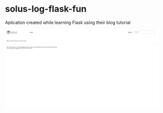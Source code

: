 # solus-log-flask-fun

Aplication created while learning Flask using their blog tutorial


![alt tag](screenshot.png)
